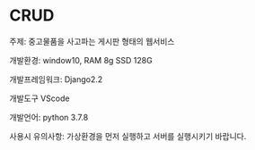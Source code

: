 # CRUD

주제: 중고물품을 사고파는 게시판 형태의 웹서비스

개발환경: window10, RAM 8g SSD 128G

개발프레임워크: Django2.2

개발도구 VScode

개발언어: python 3.7.8
<br>

사용시 유의사항: 가상환경을 먼저 실행하고 서버를 실행시키기 바랍니다.
